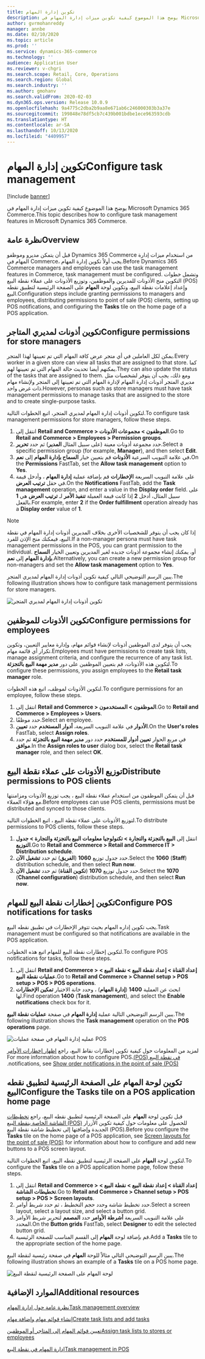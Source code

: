 ```yaml
---
title: تكوين إدارة المهام
description: يوضح هذا الموضوع كيفية تكوين ميزات إدارة المهام في Microsoft Dynamics 365 Commerce.
author: gvrmohanreddy
manager: annbe
ms.date: 02/10/2020
ms.topic: article
ms.prod: ''
ms.service: dynamics-365-commerce
ms.technology: ''
audience: Application User
ms.reviewer: v-chgri
ms.search.scope: Retail, Core, Operations
ms.search.region: Global
ms.search.industry: ''
ms.author: gmohanv
ms.search.validFrom: 2020-02-03
ms.dyn365.ops.version: Release 10.0.9
ms.openlocfilehash: 9a4775c2dba2b9aa8e671ab6c246000303b3a37e
ms.sourcegitcommit: 199848e78df5cb7c439b001bdbe1ece963593cdb
ms.translationtype: HT
ms.contentlocale: ar-SA
ms.lasthandoff: 10/13/2020
ms.locfileid: "4409957"
---
```

# <a name="configure-task-management"></a><span data-ttu-id="5fa95-103">تكوين إدارة المهام</span><span class="sxs-lookup"><span data-stu-id="5fa95-103">Configure task management</span></span>

[!include [banner](includes/banner.md)]

<span data-ttu-id="5fa95-104">يوضح هذا الموضوع كيفية تكوين ميزات إدارة المهام في Microsoft Dynamics 365 Commerce.</span><span class="sxs-lookup"><span data-stu-id="5fa95-104">This topic describes how to configure task management features in Microsoft Dynamics 365 Commerce.</span></span>

## <a name="overview"></a><span data-ttu-id="5fa95-105">نظرة عامة</span><span class="sxs-lookup"><span data-stu-id="5fa95-105">Overview</span></span>

<span data-ttu-id="5fa95-106">قبل أن يتمكن مديرو وموظفو Dynamics 365 Commerce من استخدام ميزات إدارة المهام في Commerce، يجب أولاً تكوين إدارة المهام.</span><span class="sxs-lookup"><span data-stu-id="5fa95-106">Before Dynamics 365 Commerce managers and employees can use the task management features in Commerce, task management must be configured.</span></span> <span data-ttu-id="5fa95-107">وتشمل خطوات التكوين منح الأذونات للمديرين والموظفين، وتوزيع الأذونات على عملاء نقطة البيع (POS) وإعداد إعلامات نقطة البيع، وتكوين لوحة **المهام** على الصفحة الرئيسية لتطبيق نقطه البيع.</span><span class="sxs-lookup"><span data-stu-id="5fa95-107">Configuration steps include granting permissions to managers and employees, distributing permissions to point of sale (POS) clients, setting up POS notifications, and configuring the **Tasks** tile on the home page of a POS application.</span></span>

## <a name="configure-permissions-for-store-managers"></a><span data-ttu-id="5fa95-108">تكوين أذونات لمديري المتاجر</span><span class="sxs-lookup"><span data-stu-id="5fa95-108">Configure permissions for store managers</span></span>

<span data-ttu-id="5fa95-109">يمكن لكل العاملين في أي متجر عرض كافة المهام التي تم تعيينها لهذا المتجر.</span><span class="sxs-lookup"><span data-stu-id="5fa95-109">Every worker in a given store can view all tasks that are assigned to that store.</span></span> <span data-ttu-id="5fa95-110">كما يمكنهم أيضا تحديث حالة المهام التي تم تعيينها لهم.</span><span class="sxs-lookup"><span data-stu-id="5fa95-110">They can also update the status of the tasks that are assigned to them.</span></span> <span data-ttu-id="5fa95-111">ومع ذلك، يجب أن يتوفر لشخصيات مثل مديري المتجر أذونات إدارة المهام لإدارة المهام التي تم تعيينها إلى المتجر ولإنشاء مهام ذات غرض واحد.</span><span class="sxs-lookup"><span data-stu-id="5fa95-111">However, personas such as store managers must have task management permissions to manage tasks that are assigned to the store and to create single-purpose tasks.</span></span>

<span data-ttu-id="5fa95-112">لتكوين أذونات إدارة المهام لمديري المتجر، اتبع الخطوات التالية.</span><span class="sxs-lookup"><span data-stu-id="5fa95-112">To configure task management permissions for store managers, follow these steps.</span></span>

1. <span data-ttu-id="5fa95-113">انتقل إلى **Retail and Commerce \> الموظفون \> ‏‫مجموعات الأذونات‬**.</span><span class="sxs-lookup"><span data-stu-id="5fa95-113">Go to **Retail and Commerce \> Employees \> Permission groups**.</span></span>
1. <span data-ttu-id="5fa95-114">حدد مجموعة أذونات معينة (على سبيل المثال **المدير**) ثم حدد **تحرير**.</span><span class="sxs-lookup"><span data-stu-id="5fa95-114">Select a specific permission group (for example, **Manager**), and then select **Edit**.</span></span>
1. <span data-ttu-id="5fa95-115">في علامة التبويب السرعية **الأذونات** قم بتعيين خيار **السماح بإدارة المهام** إلى **نعم.**</span><span class="sxs-lookup"><span data-stu-id="5fa95-115">On the **Permissions** FastTab, set the **Allow task management** option to **Yes**.</span></span>
1. <span data-ttu-id="5fa95-116">على علامة التبويب السريعة **الإخطارات** قم بإضافة عملية **إدارة المهام** ، وأدخل قيمة في حقل **ترتيب العرض**.</span><span class="sxs-lookup"><span data-stu-id="5fa95-116">On the **Notifications** FastTab, add the **Task management** operation, and enter a value in the **Display order** field.</span></span> <span data-ttu-id="5fa95-117">على سبيل المثال، أدخل **2** إذا كانت قيمة العميلة **‏‫تنفيذ الأمر‬** لـ **ترتيب العرض** هي **1** بالفعل.</span><span class="sxs-lookup"><span data-stu-id="5fa95-117">For example, enter **2** if the **Order fulfillment** operation already has a **Display order** value of **1**.</span></span>
    
> [!NOTE]
> <span data-ttu-id="5fa95-118">إذا كان يجب أن يتوفر للشخصيات الأخرى بخلاف المديرين أذونات إدارة المهام في نقطة البيع، فيمكنك منح الإذن للفرد.</span><span class="sxs-lookup"><span data-stu-id="5fa95-118">If a non-manager persona must have task management permissions in the POS, you can grant permission to the individual.</span></span> <span data-ttu-id="5fa95-119">أو، يمكنك إنشاء مجموعة أذونات جديده لغير المديرين وتعيين الخيار **السماح بإدارة المهام** إلى **نعم**.</span><span class="sxs-lookup"><span data-stu-id="5fa95-119">Alternatively, you can create a new permission group for non-managers and set the **Allow task management** option to **Yes**.</span></span>

<span data-ttu-id="5fa95-120">يبين الرسم التوضيحي التالي كيفية تكوين أذونات إدارة المهام لمديري المتجر.</span><span class="sxs-lookup"><span data-stu-id="5fa95-120">The following illustration shows how to configure task management permissions for store managers.</span></span>

![تكوين أذونات إدارة المهام لمديري المتجر](media/HQ-POS-Tasks-Notifications-User-Permission.png)

## <a name="configure-permissions-for-employees"></a><span data-ttu-id="5fa95-122">تكوين الأذونات للموظفين</span><span class="sxs-lookup"><span data-stu-id="5fa95-122">Configure permissions for employees</span></span>

<span data-ttu-id="5fa95-123">يجب أن يتوفر لدى الموظفين أذونات لإنشاء قوائم مهام، وإدارة معايير التعيين، وتكوين تكرار أي قائمة مهام.</span><span class="sxs-lookup"><span data-stu-id="5fa95-123">Employees must have permissions to create task lists, manage assignment criteria, and configure the recurrence of any task list.</span></span> <span data-ttu-id="5fa95-124">لتكوين هذه الأذونات، قم بتعيين الموظفين على دور **مدير مهمة البيع بالتجزئة**.</span><span class="sxs-lookup"><span data-stu-id="5fa95-124">To configure these permissions, you assign employees to the **Retail task manager** role.</span></span>

<span data-ttu-id="5fa95-125">لتكوين الأذونات لموظف، اتبع هذه الخطوات.</span><span class="sxs-lookup"><span data-stu-id="5fa95-125">To configure permissions for an employee, follow these steps.</span></span>

1. <span data-ttu-id="5fa95-126">انتقل إلى **Retail and Commerce \> الموظفون \> المستخدمون**.</span><span class="sxs-lookup"><span data-stu-id="5fa95-126">Go to **Retail and Commerce \> Employees \> Users**.</span></span>
1. <span data-ttu-id="5fa95-127">حدد موظفًا.</span><span class="sxs-lookup"><span data-stu-id="5fa95-127">Select an employee.</span></span>
1. <span data-ttu-id="5fa95-128">في علامة التبويب السريعة، **أدوار المستخدم** حدد **تعيين‏‎ الأدوار**.</span><span class="sxs-lookup"><span data-stu-id="5fa95-128">On the **User's roles** FastTab, select **Assign roles**.</span></span>
1. <span data-ttu-id="5fa95-129">في مربع الحوار **تعيين أدوار للمستخدم** حدد دور **مدير مهمة البيع بالتجزئة** ثم حدد **موافق**.</span><span class="sxs-lookup"><span data-stu-id="5fa95-129">In the **Assign roles to user** dialog box, select the **Retail task manager** role, and then select **OK**.</span></span>

## <a name="distribute-permissions-to-pos-clients"></a><span data-ttu-id="5fa95-130">توزيع الأذونات على عملاء نقطة البيع</span><span class="sxs-lookup"><span data-stu-id="5fa95-130">Distribute permissions to POS clients</span></span>

<span data-ttu-id="5fa95-131">قبل أن يتمكن الموظفون من استخدام عملاء نقطة البيع ، يجب توزيع الأذونات ومزامنتها مع هؤلاء العملاء.</span><span class="sxs-lookup"><span data-stu-id="5fa95-131">Before employees can use POS clients, permissions must be distributed and synced to those clients.</span></span>

<span data-ttu-id="5fa95-132">لتوزيع الأذونات على عملاء نقطة البيع ، اتبع الخطوات التالية.</span><span class="sxs-lookup"><span data-stu-id="5fa95-132">To distribute permissions to POS clients, follow these steps.</span></span>

1. <span data-ttu-id="5fa95-133">انتقل إلى **البيع بالتجزئة والتجارة \> تكنولوجيا معلومات البيع بالتجزئة والتجارة \> جدول التوزيع**.</span><span class="sxs-lookup"><span data-stu-id="5fa95-133">Go to **Retail and Commerce \> Retail and Commerce IT \> Distribution schedule**.</span></span>
1. <span data-ttu-id="5fa95-134">حدد جدول توزيع **1060** (**الفريق‬**) ثم حدد **تشغيل الآن**.</span><span class="sxs-lookup"><span data-stu-id="5fa95-134">Select the **1060** (**Staff**) distribution schedule, and then select **Run now**.</span></span>
1. <span data-ttu-id="5fa95-135">حدد جدول توزيع **1070** (**تكوين القناة**) ثم حدد **تشغيل الآن**.</span><span class="sxs-lookup"><span data-stu-id="5fa95-135">Select the **1070** (**Channel configuration**) distribution schedule, and then select **Run now**.</span></span>

## <a name="configure-pos-notifications-for-tasks"></a><span data-ttu-id="5fa95-136">تكوين إخطارات نقطة البيع للمهام</span><span class="sxs-lookup"><span data-stu-id="5fa95-136">Configure POS notifications for tasks</span></span>

<span data-ttu-id="5fa95-137">يجب تكوين إداره المهام بحيث تتوفر الإخطارات في تطبيق نقطه البيع.</span><span class="sxs-lookup"><span data-stu-id="5fa95-137">Task management must be configured so that notifications are available in the POS application.</span></span>

<span data-ttu-id="5fa95-138">لتكوين إخطارات نقطة البيع للمهام اتبع هذه الخطوات.</span><span class="sxs-lookup"><span data-stu-id="5fa95-138">To configure POS notifications for tasks, follow these steps.</span></span>

1. <span data-ttu-id="5fa95-139">انتقل إلى **Retail and Commerce \> إعداد القناة \> إعداد نقطة البيع \> نقطة البيع \> عمليات نقطة البيع**.</span><span class="sxs-lookup"><span data-stu-id="5fa95-139">Go to **Retail and Commerce \> Channel setup \> POS setup \> POS \> POS operations**.</span></span>
1. <span data-ttu-id="5fa95-140">ابحث عن العملية **1400** (**إدارة المهام**) ، وحدد خانة الاختيار **تمكين الإخطارات** لها.</span><span class="sxs-lookup"><span data-stu-id="5fa95-140">Find operation **1400** (**Task management**), and select the **Enable notifications** check box for it.</span></span>

<span data-ttu-id="5fa95-141">يبين الرسم التوضيحي التالية عملية **إدارة المهام** في صفحة **عمليات نقطة البيع**.</span><span class="sxs-lookup"><span data-stu-id="5fa95-141">The following illustration shows the **Task management** operation on the **POS operations** page.</span></span>

![عمليه إدارة المهام في صفحة عمليات POS](media/HQ-POS-Tasks-Notifications.png)

<span data-ttu-id="5fa95-143">لمزيد من المعلومات حول كيفية تكوين إخطارات نقاط البيع، راجع [‏‫إظهار إخطارات الأوامر في نقطة البيع (POS)](notifications-pos.md).</span><span class="sxs-lookup"><span data-stu-id="5fa95-143">For more information about how to configure POS notifications, see [Show order notifications in the point of sale (POS)](notifications-pos.md).</span></span>

## <a name="configure-the-tasks-tile-on-a-pos-application-home-page"></a><span data-ttu-id="5fa95-144">تكوين لوحة المهام على الصفحة الرئيسية لتطبيق نقطه البيع</span><span class="sxs-lookup"><span data-stu-id="5fa95-144">Configure the Tasks tile on a POS application home page</span></span>

<span data-ttu-id="5fa95-145">قبل تكوين لوحة **المهام** على الصفحة الرئيسية لتطبيق نقطه البيع، راجع [تخطيطات الشاشة الخاصة بنقطة البيع (POS)‬](pos-screen-layouts.md) للحصول على معلومات حول كيفية تكوين الأزرار الجديدة وإضافتها إلى تخطيط شاشة نقطة البيع (POS).</span><span class="sxs-lookup"><span data-stu-id="5fa95-145">Before you configure the **Tasks** tile on the home page of a POS application, see [Screen layouts for the point of sale (POS)](pos-screen-layouts.md) for information about how to configure and add new buttons to a POS screen layout.</span></span>

<span data-ttu-id="5fa95-146">لتكوين لوحة **المهام** على الصفحة الرئيسية لتطبيق نقطه البيع، اتبع الخطوات التالية.</span><span class="sxs-lookup"><span data-stu-id="5fa95-146">To configure the **Tasks** tile on a POS application home page, follow these steps.</span></span>

1. <span data-ttu-id="5fa95-147">انتقل إلى **Retail and Commerce \> إعداد القناة \> إعداد نقطة البيع \> نقطة البيع \> تخطيطات الشاشة**.</span><span class="sxs-lookup"><span data-stu-id="5fa95-147">Go to **Retail and Commerce \> Channel setup \> POS setup \> POS \> Screen layouts**.</span></span>
1. <span data-ttu-id="5fa95-148">حدد تخطيط شاشة وحدد حجم التخطيط ، ثم حدد شريط أوامر.</span><span class="sxs-lookup"><span data-stu-id="5fa95-148">Select a screen layout, select a layout size, and select a button grid.</span></span>
1. <span data-ttu-id="5fa95-149">على علامة التبويب السريعة **‏‫أشرطة الأوامر‬** حدد **المصمم** لتحرير شريط الأوامر المحدد.</span><span class="sxs-lookup"><span data-stu-id="5fa95-149">On the **Button grids** FastTab, select **Designer** to edit the selected button grid.</span></span>
1. <span data-ttu-id="5fa95-150">قم بإضافة لوحة **المهام** إلى القسم المناسب للصفحة الرئيسية.</span><span class="sxs-lookup"><span data-stu-id="5fa95-150">Add a **Tasks** tile to the appropriate section of the home page.</span></span>

<span data-ttu-id="5fa95-151">يبين الرسم التوضيحي التالي مثالاً للوحة **المهام** في صفحة رئيسية لنقطة البيع.</span><span class="sxs-lookup"><span data-stu-id="5fa95-151">The following illustration shows an example of a **Tasks** tile on a POS home page.</span></span>

![لوحة المهام على الصفحة الرئيسية لنقطة البيع](media/POS-home-screen-tasks-button-image.png)

## <a name="additional-resources"></a><span data-ttu-id="5fa95-153">الموارد الإضافية</span><span class="sxs-lookup"><span data-stu-id="5fa95-153">Additional resources</span></span>

[<span data-ttu-id="5fa95-154">نظرة عامة حول إدارة المهام</span><span class="sxs-lookup"><span data-stu-id="5fa95-154">Task management overview</span></span>](task-mgmt-overview.md)

[<span data-ttu-id="5fa95-155">إنشاء قوائم مهام وإضافة مهام</span><span class="sxs-lookup"><span data-stu-id="5fa95-155">Create task lists and add tasks</span></span>](task-mgmt-create-lists.md)

[<span data-ttu-id="5fa95-156">تعيين قوائم المهام إلى المتاجر أو الموظفين</span><span class="sxs-lookup"><span data-stu-id="5fa95-156">Assign task lists to stores or employees</span></span>](task-mgmt-assign-lists.md)

[<span data-ttu-id="5fa95-157">إدارة المهام في نقطة البيع</span><span class="sxs-lookup"><span data-stu-id="5fa95-157">Task management in POS</span></span>](task-mgmt-POS.md)
